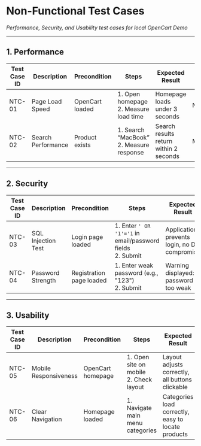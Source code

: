 # Non-Functional Test Cases
*Performance, Security, and Usability test cases for local OpenCart Demo*

---

## 1. Performance

| Test Case ID | Description | Precondition | Steps | Expected Result | Test Data |
|--------------|------------|-------------|-------|----------------|-----------|
| NTC-01 | Page Load Speed | OpenCart loaded | 1. Open homepage<br>2. Measure load time | Homepage loads under 3 seconds | N/A |
| NTC-02 | Search Performance | Product exists | 1. Search “MacBook”<br>2. Measure response | Search results return within 2 seconds | MacBook |

---

## 2. Security

| Test Case ID | Description | Precondition | Steps | Expected Result | Test Data |
|--------------|------------|-------------|-------|----------------|-----------|
| NTC-03 | SQL Injection Test | Login page loaded | 1. Enter `' OR '1'='1` in email/password fields<br>2. Submit | Application prevents login, no DB compromise | N/A |
| NTC-04 | Password Strength | Registration page loaded | 1. Enter weak password (e.g., "123")<br>2. Submit | Warning displayed: password too weak | N/A |

---

## 3. Usability

| Test Case ID | Description | Precondition | Steps | Expected Result | Test Data |
|--------------|------------|-------------|-------|----------------|-----------|
| NTC-05 | Mobile Responsiveness | OpenCart homepage | 1. Open site on mobile<br>2. Check layout | Layout adjusts correctly, all buttons clickable | N/A |
| NTC-06 | Clear Navigation | Homepage loaded | 1. Navigate main menu categories | Categories load correctly, easy to locate products | N/A |

